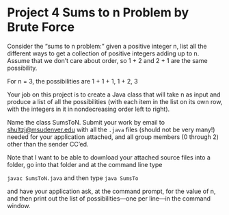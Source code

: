 # Project 4 Sums to n Problem by Brute Force

Consider the “sums to n problem:” given a positive integer n, list all the different ways
to get a collection of positive integers adding up to n. Assume that we don’t care about
order, so 1 + 2 and 2 + 1 are the same possibility.

For n = 3, the possibilities are
1 + 1 + 1, 1 + 2, 3

Your job on this project is to create a Java class that will take n as input and produce a
list of all the possibilities (with each item in the list on its own row, with the integers in
it in nondecreasing order left to right).

Name the class SumsToN. Submit your work by email to shultzj@msudenver.edu with all
the `.java` files (should not be very many!) needed for your application attached, and all
group members (0 through 2) other than the sender CC’ed.

Note that I want to be able to download your attached source files into a folder, go into
that folder and at the command line type

`javac SumsToN.java`
and then type
`java SumsTo`

and have your application ask, at the command prompt, for the value of n, and then print
out the list of possibilities—one per line—in the command window.
